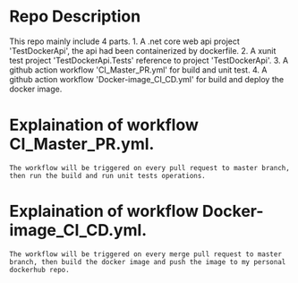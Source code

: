 # Repo Description
This repo mainly include 4 parts.
    1. A .net core web api project 'TestDockerApi', the api had been containerized by dockerfile.
    2. A xunit test project 'TestDockerApi.Tests' reference to project 'TestDockerApi'.
    3. A github action workflow 'CI_Master_PR.yml' for build and unit test.
    4. A github action workflow 'Docker-image_CI_CD.yml' for build and deploy the docker image.

# Explaination of workflow CI_Master_PR.yml.
    The workflow will be triggered on every pull request to master branch, then run the build and run unit tests operations.

# Explaination of workflow Docker-image_CI_CD.yml.
    The workflow will be triggered on every merge pull request to master branch, then build the docker image and push the image to my personal
    dockerhub repo.


